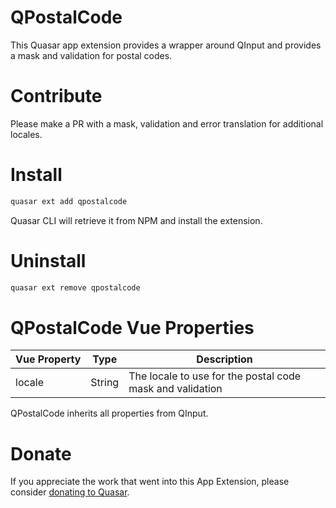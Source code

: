 # QPostalCode

This Quasar app extension provides a wrapper around QInput and provides a mask and validation for postal codes.

# Contribute

Please make a PR with a mask, validation and error translation for additional locales.

# Install

```bash
quasar ext add qpostalcode
```

Quasar CLI will retrieve it from NPM and install the extension.

# Uninstall

```bash
quasar ext remove qpostalcode
```

# QPostalCode Vue Properties

| Vue&nbsp;Property | Type   | Description                                               |
| ----------------- | ------ | --------------------------------------------------------- |
| locale            | String | The locale to use for the postal code mask and validation |

QPostalCode inherits all properties from QInput.

# Donate

If you appreciate the work that went into this App Extension, please consider [donating to Quasar](https://donate.quasar.dev).
